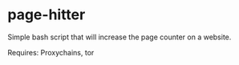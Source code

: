 page-hitter
===========

Simple bash script that will increase the page counter on a website.

Requires: Proxychains, tor
